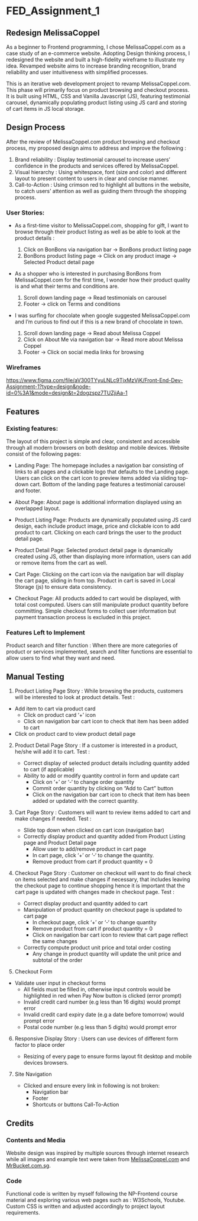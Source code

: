# FED_Assignment_1

## Redesign MelissaCoppel
As a beginner to Frontend programming, I chose MelissaCoppel.com as a case study of an e-commerce website. Adopting Design thinking process, I redesigned the website and built a high-fidelity wireframe to illustrate my idea. Revamped website aims to increase branding recognition, brand reliability and user intuitiveness with simplified processes. 

This is an iterative web development project to revamp MelissaCoppel.com. This phase will primarily focus on product browsing and checkout process. It is built using HTML, CSS and Vanilla Javascript (JS), featuring testimonial carousel, dynamically populating product listing using JS card and storing of cart items in JS local storage.

## Design Process
After the review of MelissaCoppel.com product browsing and checkout process, my proposed design aims to address and improve the following :
1. Brand reliability : Display testimonial carousel to increase users’ confidence in the products and services offered by MelissaCoppel.
2. Visual hierarchy : Using whitespace, font (size and color) and different layout to present content to users in clear and concise manner.
3. Call-to-Action : Using crimson red to highlight all buttons in the website, to catch users’ attention as well as guiding them through the shopping process.

### User Stories:
* As a first-time visitor to MelissaCoppel.com, shopping for gift, I want to browse through their product listing as well as be able to look at the product details :
  1. Click on BonBons via navigation bar -> BonBons product listing page
  2. BonBons product listing page -> Click on any product image -> Selected Product detail page
 
* As a shopper who is interested in purchasing BonBons from MelissaCoppel.com for the first time, I wonder how their product quality is and what their terms and conditions are.
  1. Scroll down landing page -> Read testimonials on carousel
  2. Footer -> click on Terms and conditions
 
* I was surfing for chocolate when google suggested MelissaCoppel.com and I’m curious to find out if this is a new brand of chocolate in town.
  1. Scroll down landing page -> Read about Melissa Coppel
  2. Click on About Me via navigation bar -> Read more about Melissa Coppel
  3. Footer -> Click on social media links for browsing

### Wireframes 
https://www.figma.com/file/aV300TYyuLNLc9TjxMzVjK/Front-End-Dev-Assignment-1?type=design&node-id=0%3A1&mode=design&t=2dogzspz7TUZjiAa-1

## Features

### Existing features:
The layout of this project is simple and clear, consistent and accessible through all modern browsers on both desktop and mobile devices. Website consist of the following pages:


* Landing Page:
  The homepage includes a navigation bar consisting of links to all pages and a clickable logo that defaults to the Landing page. Users can click on the cart icon to preview items added via sliding top-down     cart. Bottom of the landing page features a testimonial carousel and footer.
  
* About Page:
  About page is additional information displayed using an overlapped layout.
  
* Product Listing Page:
  Products are dynamically populated using JS card design, each include product image, price and clickable icon to add product to cart. Clicking on each card brings the user to the product detail page.
  
* Product Detail Page:
  Selected product detail page is dynamically created using JS, other than displaying more information, users can add or remove items from the cart as well. 

* Cart Page:
  Clicking on the cart icon via the navigation bar will display the cart page, sliding in from top. Product in cart is saved in Local Storage (js) to ensure data consistency.

* Checkout Page: 
 All products added to cart would be displayed, with total cost computed. Users can still manipulate product quantity before committing. Simple checkout forms to collect user information but payment transaction process is excluded in this project.

### Features Left to Implement
Product search and filter function : 
When there are more categories of product or services implemented, search and filter functions are essential to allow users to find what they want and need.

## Manual Testing
1. Product Listing Page 
Story : While browsing the products, customers will be interested to look at product details.
Test  :
* Add item to cart via product card
  * Click on product card ‘+’ icon
  * Click on navigation bar cart icon to check that item has been added to cart
* Click on product card to view product detail page

2.  Product Detail Page
    Story : If a customer is interested in a product, he/she will add it to cart. 
    Test  :
    * Correct display of selected product details including quantity added to cart (if applicable)
    * Ability to add or modify quantity control in form and update cart
      * Click on ‘+’ or ‘-‘ to change order quantity
      * Commit order quantity by clicking on “Add to Cart” button
      * Click on the navigation bar cart icon to check that item has been added or updated with the correct quantity.


3.  Cart Page
    Story : Customers will want to review items added to cart and make changes if needed.
    Test  :
    * Slide top down when clicked on cart icon (navigation bar)
    * Correctly display product and quantity added from Product Listing page and Product Detail page
      * Allow user to add/remove product in cart page 
      * In cart page, click ‘+’ or ‘-‘ to change the quantity.
      * Remove product from cart if product quantity = 0


4.  Checkout Page
    Story :  Customer on checkout will want to do final check on items selected and make 
             changes if necessary, that includes leaving the checkout page to continue shopping 
             hence it is important that the cart page is updated with changes made in checkout 
             page.
    Test  :
    * Correct display product and quantity added to cart
    * Manipulation of product quantity on checkout page is updated to cart page
      * In checkout page, click ‘+’ or ‘-‘ to change quantity
      * Remove product from cart if product quantity = 0
      * Click on navigation bar cart icon to review that cart page reflect the same changes
    * Correctly compute product unit price and total order costing
      * Any change in product quantity will update the unit price and subtotal of the order


5.  Checkout Form
   * Validate user input in checkout forms
      * All fields must be filled in, otherwise input controls would be highlighted in red when Pay Now button is clicked (error prompt)
      * Invalid credit card number (e.g less than 16 digits) would prompt error
      * Invalid credit card expiry date (e.g a date before tomorrow) would prompt error
      * Postal code number (e.g less than 5 digits) would prompt error 

6.  Responsive Display
    Story : Users can use devices of different form factor to place order
    * Resizing of every page to ensure forms layout fit desktop and mobile devices browsers.

7.  Site Navigation
    * Clicked and ensure every link in following is not broken:
      * Navigation bar
      * Footer
      * Shortcuts or buttons Call-To-Action 

## Credits

### Contents and Media
Website design was inspired by multiple sources through internet research while all images and example text were taken from [MelissaCoppel.com](https://melissacoppel.com/) and [MrBucket.com.sg](https://mrbucket.com.sg/).

### Code
Functional code is written by myself following the NP-Frontend course material and exploring various web pages such as : W3Schools, Youtube. Custom CSS is written and adjusted accordingly to project layout requirements.
